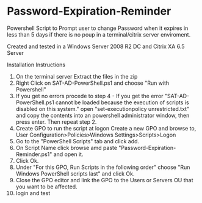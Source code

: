 # Password-Expiration-Reminder
Powershell Script to Prompt user to change Password when it expires in less than 5 days if there is no poup in a terminal/citrix server enviroment.

Created and tested in a Windows Server 2008 R2 DC and Citrix XA 6.5 Server

Installation Instructions

1. On the terminal server Extract the files in the zip
2. Right Click on SAT-AD-PowerShell.ps1 and choose "Run with Powershell"
3. If you get no errors procede to step 4 - If you get the error "SAT-AD-PowerShell.ps1 cannot be loaded because the execution of scripts is disabled on this system." open "set-executionpolicy unrestricted.txt" and copy the contents into an powershell administrator window, then press enter. Then repeat step 2.
4. Create GPO to run the script at logon Create a new GPO and browse to, User Configuration>Policies>Windows Settings>Scripts>Logon
5. Go to the "PowerShell Scripts" tab and click add.
6. On Script Name click browse amd paste "Password-Expiration-Reminder.ps1" and open it.
7. Click Ok.
8. Under "For this GPO, Run Scripts in the following order" choose "Run Windows PowerShell scripts last" and click Ok.
9. Close the GPO editor and link the GPO to the Users or Servers OU that you want to be affected.
10. login and test
